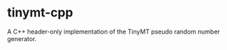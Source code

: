 tinymt-cpp
==========

A C++ header-only implementation of the TinyMT pseudo random number generator.
